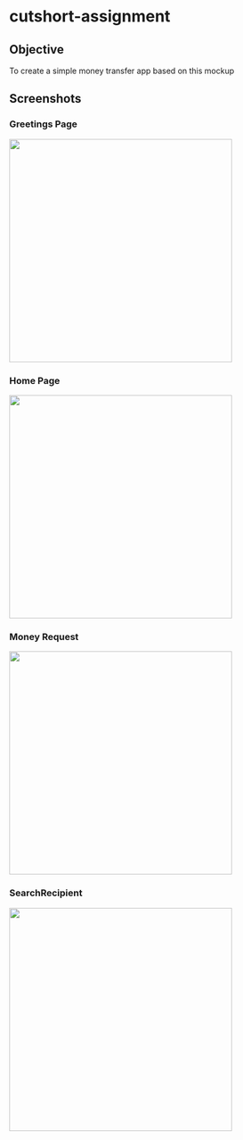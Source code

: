 # cutshort-assignment

## Objective

To create a simple money transfer app based on this mockup

## Screenshots

### Greetings Page

<img src="https://user-images.githubusercontent.com/93985338/196784595-ff216f8a-adb7-4add-8e09-b5c4a36403a9.png" height=
"400">

### Home Page

<img src="https://user-images.githubusercontent.com/93985338/196784641-0c4f6e3f-70c8-4b75-8400-ea615b0d38b3.png" height=
"400">

### Money Request

<img src="https://user-images.githubusercontent.com/93985338/196784666-c1092e6a-769d-4527-b431-77c469f03d86.png" height=
"400">

### SearchRecipient

<img src="https://user-images.githubusercontent.com/93985338/196784737-72c29f8a-ded0-4706-b783-40fff4a2cecd.png" height=
"400">
